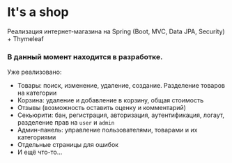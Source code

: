 # It's a shop
Реализация интернет-магазина на Spring (Boot, MVC, Data JPA, Security) + Thymeleaf  
### В данный момент находится в разработке.
Уже реализовано:
- Товары: поиск, изменение, удаление, создание. Разделение товаров на категории
- Корзина: удаление и добавление в корзину, общая стоимость
- Отзывы (возможность оставить оценку и комментарий)
- Секьюрити: бан, регистрация, авторизация, аутентификация, логаут, разделение прав на `user` и `admin`
- Админ-панель: управление пользователями, товарами и их категориями
- Отдельные страницы для ошибок
- И ещё что-то...

